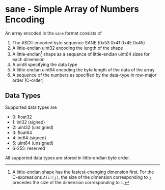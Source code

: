 # sane - Simple Array of Numbers Encoding

An array encoded in the `sane` format consists of
1. The ASCII-encoded byte sequence SANE (0x53 0x41 0x4E 0x45)
2. A little-endian uint32 encoding the length of the shape
3. A little-endian[^shape-endianness] shape as a sequence of little-endian uint64 sizes for each dimension
4. A uint8 specifying the data type
5. A little-endian uint64 encoding the byte length of the data of the array
6. A sequence of the numbers as specified by the data-type in row-major order (C-order)

[^shape-endianness]: A little-endian shape has the fastest-changing dimension first. For the C-expressions `A[i][j]`, the size of the dimension corresponding to `j` precedes the size of the dimension corresponding to `i`.

## Data Types

Supported data types are
- 0: float32
- 1: int32 (signed)
- 2: uint32 (unsigned)
- 3: float64
- 4: int64 (signed)
- 5: uint64 (unsigned)
- 6-255: reserved

All supported data types are stored in little-endian byte order.
